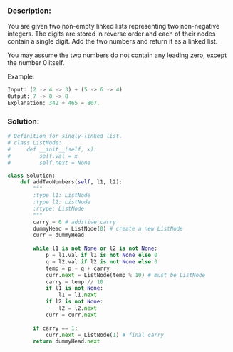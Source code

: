 ### Description:  

You are given two non-empty linked lists representing two non-negative integers. The digits are stored in reverse order and each of their nodes contain a single digit. Add the two numbers and return it as a linked list.

You may assume the two numbers do not contain any leading zero, except the number 0 itself.

Example:
```python
Input: (2 -> 4 -> 3) + (5 -> 6 -> 4)
Output: 7 -> 0 -> 8
Explanation: 342 + 465 = 807.
```

### Solution: 
```python
# Definition for singly-linked list.
# class ListNode:
#     def __init__(self, x):
#         self.val = x
#         self.next = None

class Solution:
    def addTwoNumbers(self, l1, l2):
        """
        :type l1: ListNode
        :type l2: ListNode
        :rtype: ListNode
        """
        carry = 0 # additive carry
        dummyHead = ListNode(0) # create a new ListNode
        curr = dummyHead 
        
        while l1 is not None or l2 is not None:
            p = l1.val if l1 is not None else 0
            q = l2.val if l2 is not None else 0
            temp = p + q + carry
            curr.next = ListNode(temp % 10) # must be ListNode
            carry = temp // 10
            if l1 is not None:
                l1 = l1.next
            if l2 is not None:
                l2 = l2.next
            curr = curr.next
        
        if carry == 1:
            curr.next = ListNode(1) # final carry
        return dummyHead.next
```